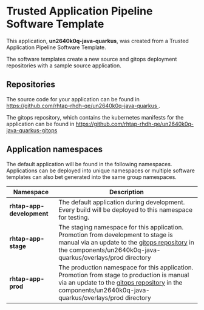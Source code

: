 # Trusted Application Pipeline Software Template

This application, **un2640k0q-java-quarkus**, was created from a Trusted Application Pipeline Software Template.

The software templates create a new source and gitops deployment repositories with a sample source application. 

## Repositories

The source code for your application can be found in [https://github.com/rhtap-rhdh-qe/un2640k0q-java-quarkus ](https://github.com/rhtap-rhdh-qe/un2640k0q-java-quarkus ).
 
The gitops repository, which contains the kubernetes manifests for the application can be found in 
[https://github.com/rhtap-rhdh-qe/un2640k0q-java-quarkus-gitops ](https://github.com/rhtap-rhdh-qe/un2640k0q-java-quarkus-gitops ) 

## Application namespaces 

The default application will be found in the following namespaces. Applications can be deployed into unique namespaces or multiple software templates can also bet generated into the same group namespaces.  

|  Namespace   |  Description   |  
| -------- | -------- |   
| **rhtap-app-development** | The default application during development. Every build will be deployed to this namespace for testing. | 
| **rhtap-app-stage** | The staging namespace for this application. Promotion from development to stage is manual via an update to the [gitops repository](https://github.com/rhtap-rhdh-qe/un2640k0q-java-quarkus-gitops ) in the components/un2640k0q-java-quarkus/overlays/prod directory |  
| **rhtap-app-prod** | The production namespace for this application. Promotion from stage to production is manual via an update to the [gitops repository](https://github.com/rhtap-rhdh-qe/un2640k0q-java-quarkus-gitops ) in the components/un2640k0q-java-quarkus/overlays/prod directory | 